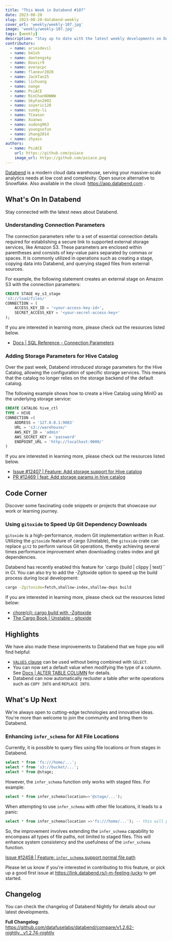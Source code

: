 ```yaml
---
title: "This Week in Databend #107"
date: 2023-08-20
slug: 2023-08-20-databend-weekly
cover_url: 'weekly/weekly-107.jpg'
image: 'weekly/weekly-107.jpg'
tags: [weekly]
description: "Stay up to date with the latest weekly developments on Databend!"
contributors:
  - name: ariesdevil
  - name: b41sh
  - name: dantengsky
  - name: Dousir9
  - name: everpcpc
  - name: flaneur2020
  - name: JackTan25
  - name: lichuang
  - name: nange
  - name: PsiACE
  - name: RinChanNOWWW
  - name: SkyFan2002
  - name: soyeric128
  - name: sundy-li
  - name: TCeason
  - name: Xuanwo
  - name: xudong963
  - name: youngsofun
  - name: zhang2014
  - name: zhyass
authors:
  - name: PsiACE
    url: https://github.com/psiace
    image_url: https://github.com/psiace.png
---
```


[Databend](https://github.com/datafuselabs/databend) is a modern cloud data warehouse, serving your massive-scale analytics needs at low cost and complexity. Open source alternative to Snowflake. Also available in the cloud: <https://app.databend.com> .

## What's On In Databend

Stay connected with the latest news about Databend.

### Understanding Connection Parameters

The connection parameters refer to a set of essential connection details required for establishing a secure link to supported external storage services, like Amazon S3. These parameters are enclosed within parentheses and consists of key-value pairs separated by commas or spaces. It is commonly utilized in operations such as creating a stage, copying data into Databend, and querying staged files from external sources. 

For example, the following statement creates an external stage on Amazon S3 with the connection parameters:

```sql
CREATE STAGE my_s3_stage
's3://load/files/'
CONNECTION = (
    ACCESS_KEY_ID = '<your-access-key-id>',
    SECRET_ACCESS_KEY = '<your-secret-access-key>'
);
```

If you are interested in learning more, please check out the resources listed below.

- [Docs | SQL Reference - Connection Parameters](https://databend.rs/doc/sql-reference/connect-parameters)

### Adding Storage Parameters for Hive Catalog

Over the past week, Databend introduced storage parameters for the Hive Catalog, allowing the configuration of specific storage services. This means that the catalog no longer relies on the storage backend of the default catalog.

The following example shows how to create a Hive Catalog using MinIO as the underlying storage service:

```sql
CREATE CATALOG hive_ctl 
TYPE = HIVE 
CONNECTION =(
    ADDRESS = '127.0.0.1:9083' 
    URL = 's3://warehouse/' 
    AWS_KEY_ID = 'admin' 
    AWS_SECRET_KEY = 'password' 
    ENDPOINT_URL = 'http://localhost:9000/'
)
```

If you are interested in learning more, please check out the resources listed below.

- [Issue #12407 | Feature: Add storage support for Hive catalog](https://github.com/datafuselabs/databend/issues/12407)
- [PR #12469 | feat: Add storage params in hive catalog](https://github.com/datafuselabs/databend/pull/12469)

## Code Corner

Discover some fascinating code snippets or projects that showcase our work or learning journey.

### Using `gitoxide` to Speed Up Git Dependency Downloads

`gitoxide` is a high-performance, modern Git implementation written in Rust. Utilizing the `gitoxide` feature of cargo (Unstable), the `gitoxide` crate can replace `git2` to perform various Git operations, thereby achieving several times performance improvement when downloading crates-index and git dependencies.

Databend has recently enabled this feature for `cargo {build | clippy | test}`` in CI. You can also try to add the -Zgitoxide option to speed up the build process during local development:

```bash
cargo -Zgitoxide=fetch,shallow-index,shallow-deps build
```

If you are interested in learning more, please check out the resources listed below:

- [chore(ci): cargo build with -Zgitoxide](https://github.com/datafuselabs/databend/pull/12504)
- [The Cargo Book | Unstable - gitoxide](https://doc.rust-lang.org/nightly/cargo/reference/unstable.html#gitoxide)

## Highlights

We have also made these improvements to Databend that we hope you will find helpful:

- [`VALUES` clause](https://databend.rs/doc/sql-commands/query-syntax/values) can be used without being combined with `SELECT`.
- You can now set a default value when modifying the type of a column. See [Docs | ALTER TABLE COLUMN](https://databend.rs/doc/sql-commands/ddl/table/alter-table-column) for details.
- Databend can now automatically recluster a table after write operations such as `COPY INTO` and `REPLACE INTO`.

## What's Up Next

We're always open to cutting-edge technologies and innovative ideas. You're more than welcome to join the community and bring them to Databend.

### Enhancing `infer_schema` for All File Locations

Currently, it is possible to query files using file locations or from stages in Databend.

```sql
select * from 'fs:///home/...';
select * from 's3://bucket/...';
select * from @stage;
```

However, the `infer_schema` function only works with staged files. For example:

```sql
select * from infer_schema(location=>'@stage/...');
```

When attempting to use `infer_schema` with other file locations, it leads to a panic:

```sql
select * from infer_schema(location =>'fs:///home/...'); -- this will panic.
```

So, the improvement involves extending the `infer_schema` capability to encompass all types of file paths, not limited to staged files. This will enhance system consistency and the usefulness of the `infer_schema` function.

[Issue #12458 | Feature: `infer_schema` support normal file path](https://github.com/datafuselabs/databend/issues/12458)

Please let us know if you're interested in contributing to this feature, or pick up a good first issue at <https://link.databend.rs/i-m-feeling-lucky> to get started.

## Changelog

You can check the changelog of Databend Nightly for details about our latest developments.

**Full Changelog**: <https://github.com/datafuselabs/databend/compare/v1.2.62-nightly...v1.2.74-nightly>
